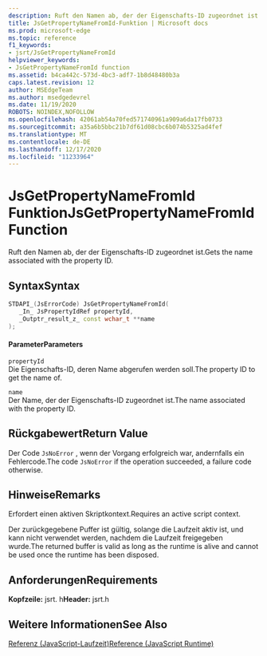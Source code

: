 ```yaml
---
description: Ruft den Namen ab, der der Eigenschafts-ID zugeordnet ist.
title: JsGetPropertyNameFromId-Funktion | Microsoft docs
ms.prod: microsoft-edge
ms.topic: reference
f1_keywords:
- jsrt/JsGetPropertyNameFromId
helpviewer_keywords:
- JsGetPropertyNameFromId function
ms.assetid: b4ca442c-573d-4bc3-adf7-1b8d48480b3a
caps.latest.revision: 12
author: MSEdgeTeam
ms.author: msedgedevrel
ms.date: 11/19/2020
ROBOTS: NOINDEX,NOFOLLOW
ms.openlocfilehash: 42061ab54a70fed571740961a909a6da17fb0733
ms.sourcegitcommit: a35a6b5bbc21b7df61d08cbc6b074b5325ad4fef
ms.translationtype: MT
ms.contentlocale: de-DE
ms.lasthandoff: 12/17/2020
ms.locfileid: "11233964"
---
```

# <span data-ttu-id="4a6b1-103">JsGetPropertyNameFromId Funktion</span><span class="sxs-lookup"><span data-stu-id="4a6b1-103">JsGetPropertyNameFromId Function</span></span>

<span data-ttu-id="4a6b1-104">Ruft den Namen ab, der der Eigenschafts-ID zugeordnet ist.</span><span class="sxs-lookup"><span data-stu-id="4a6b1-104">Gets the name associated with the property ID.</span></span>  
  
## <span data-ttu-id="4a6b1-105">Syntax</span><span class="sxs-lookup"><span data-stu-id="4a6b1-105">Syntax</span></span>  
  
```cpp  
STDAPI_(JsErrorCode) JsGetPropertyNameFromId(  
   _In_ JsPropertyIdRef propertyId,  
   _Outptr_result_z_ const wchar_t **name  
);  
```  
  
#### <span data-ttu-id="4a6b1-106">Parameter</span><span class="sxs-lookup"><span data-stu-id="4a6b1-106">Parameters</span></span>  
 `propertyId`  
 <span data-ttu-id="4a6b1-107">Die Eigenschafts-ID, deren Name abgerufen werden soll.</span><span class="sxs-lookup"><span data-stu-id="4a6b1-107">The property ID to get the name of.</span></span>  
  
 `name`  
 <span data-ttu-id="4a6b1-108">Der Name, der der Eigenschafts-ID zugeordnet ist.</span><span class="sxs-lookup"><span data-stu-id="4a6b1-108">The name associated with the property ID.</span></span>  
  
## <span data-ttu-id="4a6b1-109">Rückgabewert</span><span class="sxs-lookup"><span data-stu-id="4a6b1-109">Return Value</span></span>  
 <span data-ttu-id="4a6b1-110">Der Code `JsNoError` , wenn der Vorgang erfolgreich war, andernfalls ein Fehlercode.</span><span class="sxs-lookup"><span data-stu-id="4a6b1-110">The code `JsNoError` if the operation succeeded, a failure code otherwise.</span></span>  
  
## <span data-ttu-id="4a6b1-111">Hinweise</span><span class="sxs-lookup"><span data-stu-id="4a6b1-111">Remarks</span></span>  
 <span data-ttu-id="4a6b1-112">Erfordert einen aktiven Skriptkontext.</span><span class="sxs-lookup"><span data-stu-id="4a6b1-112">Requires an active script context.</span></span>  
  
 <span data-ttu-id="4a6b1-113">Der zurückgegebene Puffer ist gültig, solange die Laufzeit aktiv ist, und kann nicht verwendet werden, nachdem die Laufzeit freigegeben wurde.</span><span class="sxs-lookup"><span data-stu-id="4a6b1-113">The returned buffer is valid as long as the runtime is alive and cannot be used once the runtime has been disposed.</span></span>  
  
## <span data-ttu-id="4a6b1-114">Anforderungen</span><span class="sxs-lookup"><span data-stu-id="4a6b1-114">Requirements</span></span>  
 <span data-ttu-id="4a6b1-115">**Kopfzeile:** jsrt. h</span><span class="sxs-lookup"><span data-stu-id="4a6b1-115">**Header:** jsrt.h</span></span>  
  
## <span data-ttu-id="4a6b1-116">Weitere Informationen</span><span class="sxs-lookup"><span data-stu-id="4a6b1-116">See Also</span></span>  
 [<span data-ttu-id="4a6b1-117">Referenz (JavaScript-Laufzeit)</span><span class="sxs-lookup"><span data-stu-id="4a6b1-117">Reference (JavaScript Runtime)</span></span>](../chakra-hosting/reference-javascript-runtime.md)
